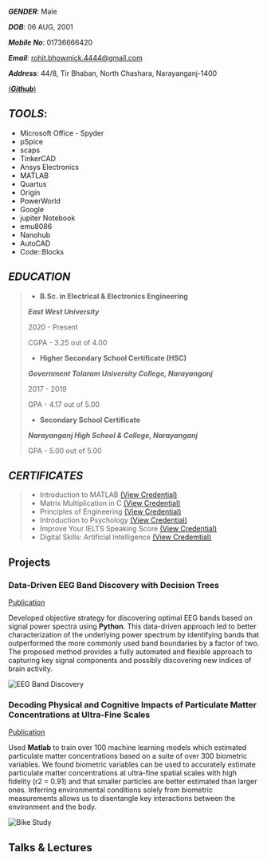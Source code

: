 _**GENDER**_: Male

_**DOB**_: 06 AUG, 2001

_**Mobile No**_: 01736666420

_**Email**_: rohit.bhowmick.4444@gmail.com

_**Address**_: 44/8, Tir Bhaban, North Chashara, Narayanganj-1400

[(_**Github**_)](https://github.com/rrohit006)  

## _**TOOLS**_:
- Microsoft Office  - Spyder
- pSpice
- scaps 
- TinkerCAD
- Ansys Electronics
- MATLAB
- Quartus
- Origin
- PowerWorld
- Google
- jupiter Notebook
- emu8086
- Nanohub
- AutoCAD
- Code::Blocks 


## _**EDUCATION**_
> - **B.Sc. in Electrical & Electronics Engineering**
> 
>  **_East West University_** 
>  
>  2020 - Present 
>  
>  CGPA - 3.25 out of 4.00
>  
> - **Higher Secondary School Certificate (HSC)**
> 
> **_Government Tolaram University College, Narayanganj_**
> 
> 2017 - 2019
> 
> GPA - 4.17 out of 5.00
> 
> - **Secondary School Certificate**
> 
> _**Narayanganj High School & College, Narayanganj**_
> 
> GPA - 5.00 out of 5.00 
  

## _**CERTIFICATES**_

> - Introduction to MATLAB         [(View Credential)](https://verify.mygreatlearning.com/verify/LRTUBHDB)
> - Matrix Multiplication in C     [(View Credential)](https://verify.mygreatlearning.com/verify/ZRNIBUHW)
> - Principles of Engineering      [(View Credential)](https://www.futurelearn.com/certificates/pb8x7qw)
> - Introduction to Psychology [(View Credential)](https://www.futurelearn.com/certificates/php4j16)
> - Improve Your IELTS Speaking Score [(View Credential)](https://www.futurelearn.com/certificates/g13lscp)
> - Digital Skills: Artificial Intelligence [(View Credemtial)](https://www.futurelearn.com/certificates/atze148)


## Projects
### Data-Driven EEG Band Discovery with Decision Trees
[Publication](https://www.mdpi.com/1424-8220/22/8/3048)

Developed objective strategy for discovering optimal EEG bands based on signal power spectra using **Python**. This data-driven approach led to better characterization of the underlying power spectrum by identifying bands that outperformed the more commonly used band boundaries by a factor of two. The proposed method provides a fully automated and flexible approach to capturing key signal components and possibly discovering new indices of brain activity.

![EEG Band Discovery](/assets/img/eeg_band_discovery.jpeg)

### Decoding Physical and Cognitive Impacts of Particulate Matter Concentrations at Ultra-Fine Scales
[Publication](https://www.mdpi.com/1424-8220/22/11/4240)

Used **Matlab** to train over 100 machine learning models which estimated particulate matter concentrations based on a suite of over 300 biometric variables. We found biometric variables can be used to accurately estimate particulate matter concentrations at ultra-fine spatial scales with high fidelity (r2 = 0.91) and that smaller particles are better estimated than larger ones. Inferring environmental conditions solely from biometric measurements allows us to disentangle key interactions between the environment and the body.

![Bike Study](/assets/img/bike_study.jpeg)

## Talks & Lectures


